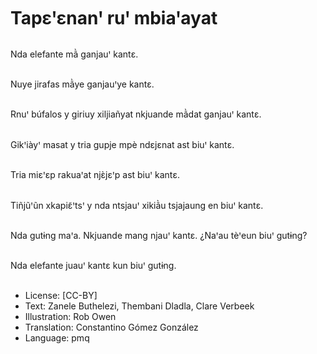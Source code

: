# Tapɛꞌɛnanꞌ ruꞌ mbiaꞌayat

##
Nda elefante mã̀ ganjauꞌ kantɛ.

##
Nuye jirafas mã̀ye ganjauꞌye kantɛ.

##
Rnuꞌ búfalos y giriuy xiljiañyat nkjuande mã̀dat ganjauꞌ kantɛ.

##
Gikꞌiàyꞌ masat y tria gupje mpè ndɛjɛnat ast biuꞌ kantɛ.

##
Tria miɛꞌɛp rakuaꞌat njɛ̀jɛꞌp ast biuꞌ kantɛ.

##
Tiñjũꞌũn xkapiɛ̃ꞌtsꞌ y nda ntsjauꞌ xikiã̀u tsjajaung en biuꞌ kantɛ.

##
Nda gutɨng maꞌa. Nkjuande mang njauꞌ kantɛ. ¿Naꞌau tèꞌeun biuꞌ gutɨng?

##
Nda elefante juauꞌ kantɛ kun biuꞌ gutɨng.

##
* License: [CC-BY]
* Text: Zanele Buthelezi, Thembani Dladla, Clare Verbeek
* Illustration: Rob Owen
* Translation: Constantino Gómez González
* Language: pmq
